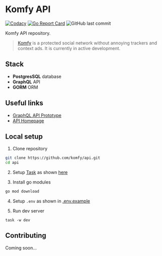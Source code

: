 # Komfy API

[![Codacy](https://img.shields.io/codacy/grade/a4485f4982d54841930f0812b92f7c04.svg?style=flat-square)](https://app.codacy.com/project/komfy/api/dashboard)
[![Go Report Card](https://goreportcard.com/badge/github.com/komfy/api)](https://goreportcard.com/report/github.com/komfy/api)
![GitHub last commit](https://img.shields.io/github/last-commit/komfy/api.svg?style=flat-square)

Komfy API repository.

> [Komfy](https://komfy.now.sh) is a protected social network without annoying trackers and context ads. It is currently in active development.

## Stack

* **PostgresSQL** database
* **GraphQL** API
* **GORM** ORM

## Useful links

- [GraphQL API Prototype](https://app.graphqleditor.com/komfy-api/komfy-api)
- [API Homepage](https://api.komfy.now.sh/)

## Local setup

1. Clone repository 

```sh
git clone https://github.com/komfy/api.git
cd api
```

2. Setup [Task](https://taskfile.dev) as shown [here](https://taskfile.dev/#/installation) 

3. Install go modules

```sh
go mod download
```

4. Setup `.env` as shown in [.env.example](https://github.com/komfy/api/blob/master/.env.example) 

5. Run dev server 

```
task -w dev
```

## Contributing

Coming soon...
